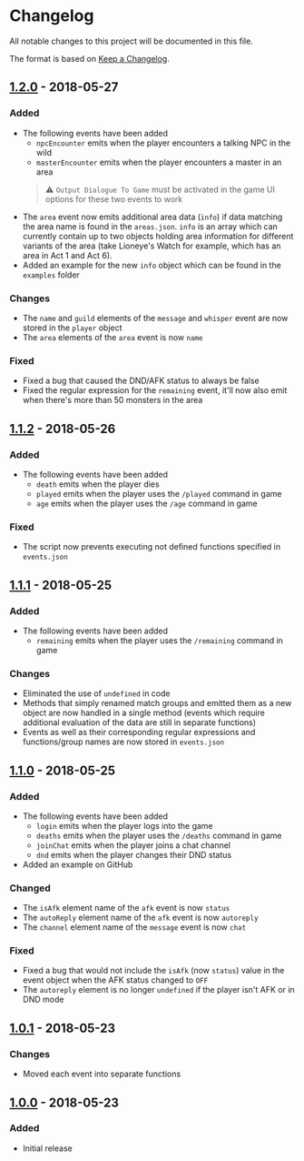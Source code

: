 # Changelog
All notable changes to this project will be documented in this file.

The format is based on [Keep a Changelog](http://keepachangelog.com/en/1.0.0/).

## [1.2.0] - 2018-05-27
### Added
- The following events have been added
    - `npcEncounter` emits when the player encounters a talking NPC in the wild
    - `masterEncounter` emits when the player encounters a master in an area
    >⚠ `Output Dialogue To Game` must be activated in the game UI options for these two events to work
- The `area` event now emits additional area data (`info`) if data matching the area name is found in the `areas.json`. `info` is an array which can currently contain up to two objects holding area information for different variants of the area (take Lioneye's Watch for example, which has an area in Act 1 and Act 6).
- Added an example for the new `info` object which can be found in the `examples` folder

### Changes
- The `name` and `guild` elements of the `message` and `whisper` event are now stored in the `player` object
- The `area` elements of the `area` event is now `name`

### Fixed
- Fixed a bug that caused the DND/AFK status to always be false
- Fixed the regular expression for the `remaining` event, it'll now also emit when there's more than 50 monsters in the area

## [1.1.2] - 2018-05-26
### Added
- The following events have been added
    - `death` emits when the player dies
    - `played` emits when the player uses the `/played` command in game
    - `age` emits when the player uses the `/age` command in game

### Fixed
- The script now prevents executing not defined functions specified in `events.json`

## [1.1.1] - 2018-05-25
### Added
- The following events have been added
    - `remaining` emits when the player uses the `/remaining` command in game
    
### Changes
- Eliminated the use of `undefined` in code
- Methods that simply renamed match groups and emitted them as a new object are now handled in a single method (events which require additional evaluation of the data are still in separate functions)
- Events as well as their corresponding regular expressions and functions/group names are now stored in `events.json`

## [1.1.0] - 2018-05-25
### Added
- The following events have been added
    - `login` emits when the player logs into the game
    - `deaths` emits when the player uses the `/deaths` command in game
    - `joinChat` emits when the player joins a chat channel
    - `dnd` emits when the player changes their DND status
- Added an example on GitHub

### Changed
- The `isAfk` element name of the `afk` event is now `status`
- The `autoReply` element name of the `afk` event is now `autoreply`
- The `channel` element name of the `message` event is now `chat`

### Fixed
- Fixed a bug that would not include the `isAfk` (now `status`) value in the event object when the AFK status changed to `OFF`
- The `autoreply` element is no longer `undefined` if the player isn't AFK or in DND mode

## [1.0.1] - 2018-05-23
### Changes
- Moved each event into separate functions

## [1.0.0] - 2018-05-23
### Added
- Initial release

[1.2.0]: https://www.npmjs.com/package/poe-log-monitor/v/1.2.0
[1.1.2]: https://www.npmjs.com/package/poe-log-monitor/v/1.1.2
[1.1.1]: https://www.npmjs.com/package/poe-log-monitor/v/1.1.1
[1.1.0]: https://www.npmjs.com/package/poe-log-monitor/v/1.1.0
[1.0.1]: https://www.npmjs.com/package/poe-log-monitor/v/1.0.1
[1.0.0]: https://www.npmjs.com/package/poe-log-monitor/v/1.0.0